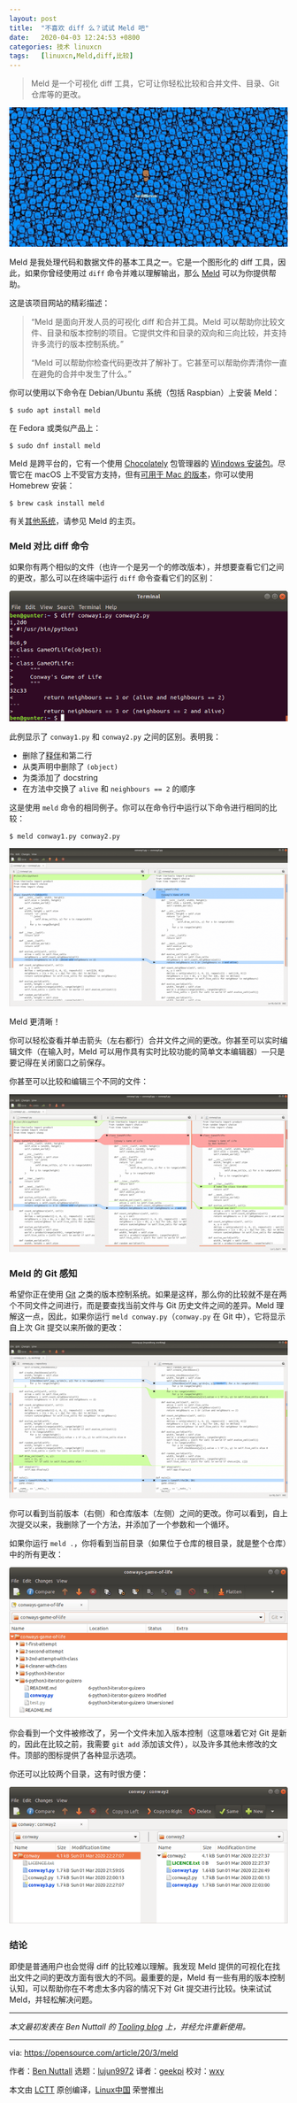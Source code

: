 ```yaml
---
layout: post
title:	"不喜欢 diff 么？试试 Meld 吧"
date:	2020-04-03 12:24:53 +0800 
categories:	技术 linuxcn 
tags:	[linuxcn,Meld,diff,比较]
---
```




> 
> Meld 是一个可视化 diff 工具，它可让你轻松比较和合并文件、目录、Git 仓库等的更改。
> 
> 
> 


![](/Asserts/Images/album/202004/03/122428dkagz1qtgh9f2g10.jpg)


Meld 是我处理代码和数据文件的基本工具之一。它是一个图形化的 diff 工具，因此，如果你曾经使用过 `diff` 命令并难以理解输出，那么 [Meld](https://meldmerge.org/) 可以为你提供帮助。


这是该项目网站的精彩描述：



> 
> “Meld 是面向开发人员的可视化 diff 和合并工具。Meld 可以帮助你比较文件、目录和版本控制的项目。它提供文件和目录的双向和三向比较，并支持许多流行的版本控制系统。”
> 
> 
> “Meld 可以帮助你检查代码更改并了解补丁。它甚至可以帮助你弄清你一直在避免的合并中发生了什么。”
> 
> 
> 


你可以使用以下命令在 Debian/Ubuntu 系统（包括 Raspbian）上安装 Meld：



```
$ sudo apt install meld
```

在 Fedora 或类似产品上：



```
$ sudo dnf install meld
```

Meld 是跨平台的，它有一个使用 [Chocolately](https://opensource.com/article/20/3/chocolatey) 包管理器的 [Windows 安装包](https://chocolatey.org/packages/meld)。尽管它在 macOS 上不受官方支持，但有[可用于 Mac 的版本](https://yousseb.github.io/meld/)，你可以使用 Homebrew 安装：



```
$ brew cask install meld
```

有关[其他系统](https://meldmerge.org/)，请参见 Meld 的主页。


### Meld 对比 diff 命令


如果你有两个相似的文件（也许一个是另一个的修改版本），并想要查看它们之间的更改，那么可以在终端中运行 `diff` 命令查看它们的区别：


![diff output](/Asserts/Images/album/202004/03/122502d0a5m1hx5m1xa50d.png "diff output")


此例显示了 `conway1.py` 和 `conway2.py` 之间的区别。表明我：


* 删除了[释伴](https://en.wikipedia.org/wiki/Shebang_(Unix))和第二行
* 从类声明中删除了 `(object)`
* 为类添加了 docstring
* 在方法中交换了 `alive` 和 `neighbours == 2` 的顺序


这是使用 `meld` 命令的相同例子。你可以在命令行中运行以下命令进行相同的比较：



```
$ meld conway1.py conway2.py
```

![Meld output](/Asserts/Images/album/202004/03/122515bssq8ug8o88jgo8s.png "Meld output")


Meld 更清晰！


你可以轻松查看并单击箭头（左右都行）合并文件之间的更改。你甚至可以实时编辑文件（在输入时，Meld 可以用作具有实时比较功能的简单文本编辑器）—只是要记得在关闭窗口之前保存。


你甚至可以比较和编辑三个不同的文件：


![Comparing three files in Meld](/Asserts/Images/album/202004/03/122529msab4qh6q6htp6s8.png "Comparing three files in Meld")


### Meld 的 Git 感知


希望你正在使用 [Git](https://opensource.com/resources/what-is-git) 之类的版本控制系统。如果是这样，那么你的比较就不是在两个不同文件之间进行，而是要查找当前文件与 Git 历史文件之间的差异。Meld 理解这一点，因此，如果你运行 `meld conway.py`（`conway.py` 在 Git 中），它将显示自上次 Git 提交以来所做的更改：


![Comparing Git files in Meld](/Asserts/Images/album/202004/03/122546fqk6b776jkhy6w1b.png "Comparing Git files in Meld")


你可以看到当前版本（右侧）和仓库版本（左侧）之间的更改。你可以看到，自上次提交以来，我删除了一个方法，并添加了一个参数和一个循环。


如果你运行 `meld .`，你将看到当前目录（如果位于仓库的根目录，就是整个仓库）中的所有更改：


![Meld . output](/Asserts/Images/album/202004/03/122553b3vbmgfgb31y9g3n.png "Meld . output")


你会看到一个文件被修改了，另一个文件未加入版本控制（这意味着它对 Git 是新的，因此在比较之前，我需要 `git add` 添加该文件），以及许多其他未修改的文件。顶部的图标提供了各种显示选项。


你还可以比较两个目录，这有时很方便：


![Comparing directories in Meld](/Asserts/Images/album/202004/03/122601jqorbnbn2o82o2rq.png "Comparing directories in Meld")


### 结论


即使是普通用户也会觉得 diff 的比较难以理解。我发现 Meld 提供的可视化在找出文件之间的更改方面有很大的不同。最重要的是，Meld 有一些有用的版本控制认知，可以帮助你在不考虑太多内容的情况下对 Git 提交进行比较。快来试试 Meld，并轻松解决问题。




---


*本文最初发表在 Ben Nuttall 的 [Tooling blog](https://tooling.bennuttall.com/meld/) 上，并经允许重新使用。*




---


via: <https://opensource.com/article/20/3/meld>


作者：[Ben Nuttall](https://opensource.com/users/bennuttall) 选题：[lujun9972](https://github.com/lujun9972) 译者：[geekpi](https://github.com/geekpi) 校对：[wxy](https://github.com/wxy)


本文由 [LCTT](https://github.com/LCTT/TranslateProject) 原创编译，[Linux中国](https://linux.cn/) 荣誉推出
